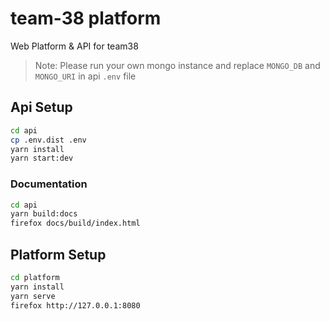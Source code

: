 # team-38 platform

Web Platform & API for team38

> Note: Please run your own mongo instance and replace `MONGO_DB` and `MONGO_URI` in api `.env` file

## Api Setup

```bash
cd api
cp .env.dist .env
yarn install
yarn start:dev
```

### Documentation

```bash
cd api
yarn build:docs
firefox docs/build/index.html
```

## Platform Setup

```bash
cd platform
yarn install
yarn serve
firefox http://127.0.0.1:8080
```
